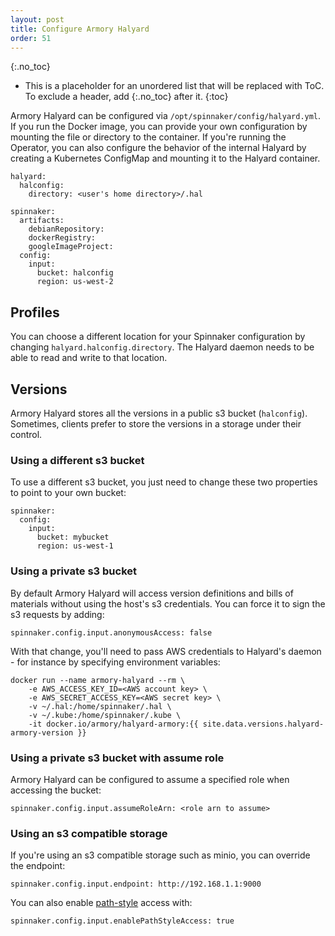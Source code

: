```yaml
---
layout: post
title: Configure Armory Halyard
order: 51
---
```

{:.no_toc}
* This is a placeholder for an unordered list that will be replaced with ToC. To exclude a header, add {:.no_toc} after it.
{:toc}

Armory Halyard can be configured via `/opt/spinnaker/config/halyard.yml`. If you run the Docker image, you can provide your own configuration by mounting the file or directory to the container. If you're running the Operator, you can also configure the behavior of the internal Halyard by creating a Kubernetes ConfigMap and mounting it to the Halyard container.

```
halyard:
  halconfig:
    directory: <user's home directory>/.hal

spinnaker:
  artifacts:
    debianRepository:
    dockerRegistry:
    googleImageProject:
  config:
    input:
      bucket: halconfig
      region: us-west-2
```

## Profiles
You can choose a different location for your Spinnaker configuration by changing `halyard.halconfig.directory`. The Halyard daemon needs to be able to read and write to that location.


## Versions
Armory Halyard stores all the versions in a public s3 bucket (`halconfig`). Sometimes, clients prefer to store the versions in a storage under their control.

### Using a different s3 bucket
To use a different s3 bucket, you just need to change these two properties to point to your own bucket:
```
spinnaker:
  config:
    input:
      bucket: mybucket
      region: us-west-1
```

### Using a private s3 bucket
By default Armory Halyard will access version definitions and bills of materials without using the host's s3 credentials. You can force it to sign the s3 requests by adding:

```
spinnaker.config.input.anonymousAccess: false
```

With that change, you'll need to pass AWS credentials to Halyard's daemon - for instance by specifying environment variables:
```
docker run --name armory-halyard --rm \
    -e AWS_ACCESS_KEY_ID=<AWS account key> \
    -e AWS_SECRET_ACCESS_KEY=<AWS secret key> \
    -v ~/.hal:/home/spinnaker/.hal \
    -v ~/.kube:/home/spinnaker/.kube \
    -it docker.io/armory/halyard-armory:{{ site.data.versions.halyard-armory-version }}
```

### Using a private s3 bucket with assume role

Armory Halyard can be configured to assume a specified role when accessing the bucket:
```
spinnaker.config.input.assumeRoleArn: <role arn to assume>
```

### Using an s3 compatible storage
If you're using an s3 compatible storage such as minio, you can override the endpoint:

```
spinnaker.config.input.endpoint: http://192.168.1.1:9000
```

You can also enable [path-style](https://docs.aws.amazon.com/AmazonS3/latest/dev/UsingBucket.html#access-bucket-intro) access with:

```
spinnaker.config.input.enablePathStyleAccess: true
```

